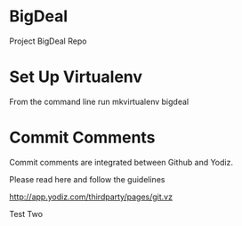 BigDeal
=======

Project BigDeal Repo


Set Up Virtualenv
=================


From the command line run mkvirtualenv bigdeal


Commit Comments
===============

Commit comments are integrated between Github and Yodiz. 

Please read here and follow the guidelines

http://app.yodiz.com/thirdparty/pages/git.vz

Test Two
